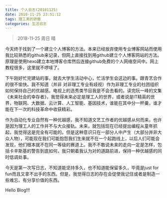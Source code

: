 ```yaml
---
title: 个人日志(20181125)
date: 2018-11-25 23:51:12
tags: 理工男的骄傲
categories: 生活日志
---
```


> 2018-11-25                             周日                                  晴

今天终于找到了一个建立个人博客的方法。本来已经放弃使用专业博客网站而使用我比较熟悉的github来记录，但网上直接找到用github建立个人博客网站的方法。原理是使用hexo建立本地博客仓库然后连接github免费的个人网络空间中。网上教程很多，这里就不啰嗦了。

下午刚好忙完建站的事，就去大学生活动中心，忙活学生会这边的事。跟青艺合作的很不愉快。我不知道（并非 对非理工专业有歧视）作为非理工专业的社团组织如何保持自己的优越感。电视上的选秀类节目我是不会去看的。读完阮一峰的文集《未来社会的幸存者》，我觉得未来必定是理工人的世界，或者说是IT精英的世界，物联网、大数据、云计算、人工智能、基因技术，谁能在其中分一杯羹，谁才能在下一次的科技革命中收获精彩。

作为自动化专业自然有一种优越感，我不知道文艺工作者的优越感从何而来，也许是因为理工人的工作并不与大众接轨。未来，就包括现在已经提出编程从童年抓起，我觉得这是完全有可能的。但是这种意识只在一部分人中产生（大部分并非大众人物），可能现在我们可能抱怨我们生来就不在一个起跑线上，以后人们可能会发现，他们根本就不在同一等级的赛道上。我不不敢说未来的走向一定是怎样，包括卡辛斯基的警告到底如何，我只朝着我认为对的道路前进，保持一种优越感的同时低调处事。

今天是第一次写日志，不知道能坚持多久，也不知道能保留多久，毕竟是just for fun而且又拿不出手的东西。但是，我觉得日志的存在会促使我记住或者是制造一些难忘、有分享价值的东西。

Hello Blog!!!